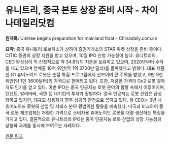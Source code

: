# 유니트리, 중국 본토 상장 준비 시작 - 차이나데일리닷컴

**원제목:** Unitree begins preparation for mainland float - Chinadaily.com.cn

**요약:** 중국 유니트리 로보틱스가 상하이 증권거래소의 STAR 마켓 상장을 준비 중이다.  CITIC 증권의 상장 지원을 받고 있으며, 10월 IPO 신청 가능성이 높다.  유니트리의 CEO 왕싱싱이 직·간접적으로 약 34.8%의 지분을 보유하고 있으며,  2020년부터 수익을 내고 있으며 연매출 10억 위안(약 1억 3700만 달러)을 돌파했다고 밝혔다.  대표 제품인 G1 휴머노이드 로봇은 춘절 특집 프로그램에서 선보이며 큰 주목을 받았고, 9만 9천 위안(약 1만 3600달러)의 가격으로 판매되고 있다.  또한, 저렴한 가격의 Go2 로봇 강아지도 인기를 얻고 있다.  이번 IPO는 중국 인공지능 로봇 분야의 활황 속에서 이루어지며,  텐센트, 알리바바, 극한 등 대기업의 투자가 활발하다.  중국 인공지능 로봇 산업은 급성장하고 있지만,  대규모 상용화가 향후 성공의 관건으로 꼽히고 있다.  왕 CEO는 3년 내 휴머노이드 로봇의 산업 및 서비스 분야 광범위한 활용을 예측했다.  미국과 비교하여 중국 로봇 제조업체는 저렴한 가격으로 소비자용 휴머노이드 로봇을 대량 생산하는 특징을 가지고 있다.  결론적으로 유니트리의 IPO는 중국 인공지능 로봇 산업의 성장 가능성과 상용화 과제를 동시에 보여주는 사례이다.

[원문 링크](https://global.chinadaily.com.cn/a/202507/22/WS687ee93ba310ad07b5d912bd.html)

